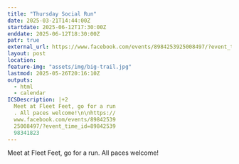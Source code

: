 ```yaml
---
title: "Thursday Social Run"
date: 2025-03-21T14:44:00Z
startdate: 2025-06-12T17:30:00Z
enddate: 2025-06-12T18:30:00Z
patr: true
external_url: https://www.facebook.com/events/8984253925008497/?event_time_id=8984253998341823
layout: post
location: 
feature-img: "assets/img/big-trail.jpg"
lastmod: 2025-05-26T20:16:10Z
outputs:
  - html
  - calendar
ICSDescription: |+2
  Meet at Fleet Feet, go for a run  . All paces welcome!\n\nhttps://  www.facebook.com/events/89842539  25008497/?event_time_id=89842539  98341823
---
```


Meet at Fleet Feet, go for a run. All paces welcome!<br>
  <br>
  
